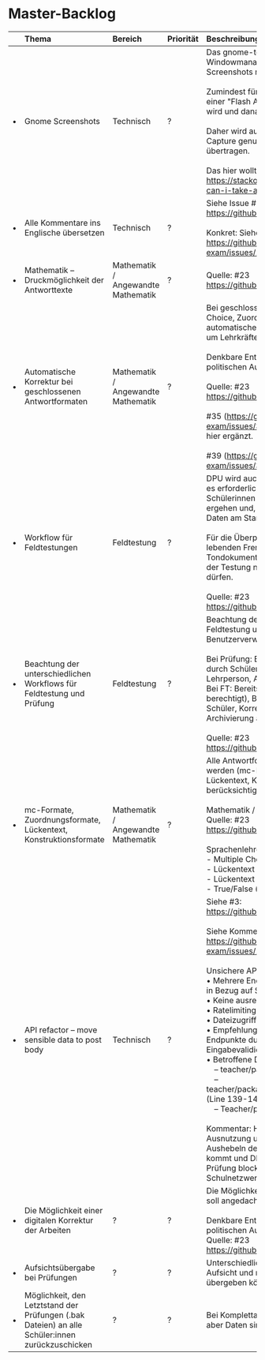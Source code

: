 # Master-Backlog

|| Thema|Bereich|Priorität|Beschreibung|
|:-|:-|:-|:-|:-|
| • | Gnome Screenshots   | Technisch | ?         | Das gnome-team hat mit dem Switch zum Wayland Windowmanager das automatische Erstellen von Screenshots mehr oder weniger unmöglich gemacht.<br><br>Zumindest für Next Exam, da jeder Screenshot mit einer "Flash Animation" und einem Sound begleitet wird und danach ein Fenster in den Vordergrund rückt.<br><br>Daher wird auf Wayland/GNOME als Fallback Page Capture genutzt und nur das Electron-Fenster selbst übertragen.<br><br>Das hier wollte ich beizeiten noch ausprobieren:<br>https://stackoverflow.com/questions/68341253/how-can-i-take-a-screenshot-on-wayland |
| • | Alle Kommentare ins Englische übersetzen | Technisch | ?         | Siehe Issue #199:<br>https://github.com/BiP-org/next-exam/issues/199<br><br>Konkret: Siehe Kommentar zu #199:<br>https://github.com/BiP-org/next-exam/issues/199#issuecomment-3044704831 |
| • | Mathematik – Druckmöglichkeit der Antworttexte | Mathematik / Angewandte Mathematik         | ?         | Quelle: #23<br>https://github.com/BiP-org/next-exam/issues/23 |
| • | Automatische Korrektur bei geschlossenen Antwortformaten | Mathematik / Angewandte Mathematik | ?         | Bei geschlossenen Antwortformaten (z.B. Multiple Choice, Zuordnungsaufgaben, Open Gap Fill) soll eine automatische Korrektur und Auswertung möglich sein, um Lehrkräfte zu entlasten.<br><br>Denkbare Entwicklungen, die eines gesonderten politischen Auftrags bedürfen.<br><br>Quelle: #23<br>https://github.com/BiP-org/next-exam/issues/23<br><br>#35 (https://github.com/BiP-org/next-exam/issues/35) wurde geschlossen und Mathematik hier ergänzt.<br><br>#39 (https://github.com/BiP-org/next-exam/issues/39) kommt mit Antwortformaten. |
| • | Workflow für Feldtestungen | Feldtestung       | ?         | DPU wird auch für Feldtestungen benötigt. Hierbei ist es erforderlich, dass die produzierten Antworten der Schülerinnen und Schüler elektronisch an das BMBF ergehen und, dass danach keinerlei produzierten Daten am Standort verbleiben.<br><br>Für die Überprüfung des Hörverständnisses in den lebenden Fremdsprachen sollen in der DPU Tondokumente abgespielt werden können, die nach der Testung nicht am Schulstandort zugänglich sein dürfen.<br><br>Quelle: #23<br>https://github.com/BiP-org/next-exam/issues/23 |
| • | Beachtung der unterschiedlichen Workflows für Feldtestung und Prüfung | Feldtestung | ?         | Beachtung der unterschiedlichen Workflows für Feldtestung und Prüfung – Konzept für Zugang und Benutzerverwaltung ist jedenfalls erforderlich.<br><br>Bei Prüfung: Bereitstellung für Admin, Bearbeitung durch Schülerinnen und Schüler, Korrektur durch Lehrperson, Archivierung am Standort.<br>Bei FT: Bereitstellung für Testadmin (vom BMBWF berechtigt), Bearbeitung durch Schülerinnen und Schüler, Korrektur durch Rater am BMBWF, Archivierung am BMBWF.<br><br>Quelle: #23<br>https://github.com/BiP-org/next-exam/issues/23 |
| • | mc-Formate, Zuordnungsformate, Lückentext, Konstruktionsformate | Mathematik / Angewandte Mathematik | ?         | Alle Antwortformate, die bei MAT und AMT verwendet werden (mc-Formate, Zuordnungsformate, Lückentext, Konstruktionsformate), müssen berücksichtigt und digital bearbeitbar sein.<br><br>Mathematik / Angewandte Mathematik<br>Quelle: #23<br>https://github.com/BiP-org/next-exam/issues/23<br><br>Sprachenlehrer benötigen:<br>- Multiple Choice mit 4 Antwortmöglichkeiten<br>- Lückentext (frei)<br>- Lückentext (mit Vorgabe)<br>- True/False (mit Textfeld für Begründung) |
| • | API refactor – move sensible data to post body | Technisch | ?         | Siehe #3:<br>https://github.com/BiP-org/next-exam/issues/3<br><br>Siehe Kommentar zu #199:<br>https://github.com/BiP-org/next-exam/issues/199#issuecomment-3044704831<br><br>Unsichere API-Endpunkte:<br>• Mehrere Endpunkte enthalten FIXME-Kommentare in Bezug auf Sicherheit<br>• Keine ausreichende Eingabevalidierung<br>• Ratelimiting ist auskommentiert<br>• Dateizugriffe ohne Validierung<br>• Empfehlung: Middleware für Sicherung aller Endpunkte durch Authentifizierung, Eingabevalidierung und Ratenbegrenzung<br>• Betroffene Dateien:<br>&emsp;– teacher/packages/server/src/server.js (Line 129)<br>&emsp;– teacher/packages/server/src/routes/server/control.js (Line 139-140,209)<br>&emsp;– Teacher/packages/server/src/routes/server/data.js<br><br>Kommentar: Hohe Priorität aus meiner Sicht, da die Ausnutzung unsicherer API-Endpunkte nach dem Aushebeln der clientseitigen Sicherheitsmaßnahmen kommt und DDoS-Angriffe auf den Teacher die Prüfung blockieren könnten und von überall im Schulnetzwerk initiiert werden könnten. |
| • | Die Möglichkeit einer digitalen Korrektur der Arbeiten | ?       | ?         | Die Möglichkeit einer digitalen Korrektur der Arbeiten soll angedacht werden.<br><br>Denkbare Entwicklungen, die eines gesonderten politischen Auftrags bedürfen.<br>Quelle: #23<br>https://github.com/BiP-org/next-exam/issues/23 |
| • | Aufsichtsübergabe bei Prüfungen | ?       | ?         | Unterschiedliche Lehrpersonen haben bei der Matura Aufsicht und müssen diese auch im Programm übergeben können. |
| • | Möglichkeit, den Letztstand der Prüfungen (.bak Dateien) an alle Schüler:innen zurückzuschicken | ?       | ?         | Bei Komplettausfall und Recovery mit neuer Prüfung, aber Daten sind noch vorhanden. |
